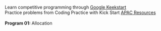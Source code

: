 Learn competitive programming through [Google Keekstart](https://codingcompetitionsonair.withgoogle.com/)
<br/>
Practice problems from Coding Practice with Kick Start [APAC Resources](https://codingcompetitionsonair.withgoogle.com/events/cpwks-apac/resources)
<br/>
<br/> <b> Program 01: </b> Allocation